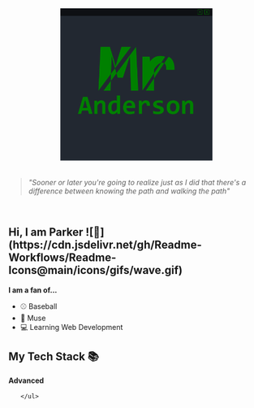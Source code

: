 <div align="center">
    <a href="">
        <img src="Banner.png" alt="Banner" height=300 width=300>
    </a>
</div>
<br />

> *"Sooner or later you're going to realize just as I did that there's a difference between knowing the path and walking the path"*

<br />
<div align="left"> 
    <h2>Hi, I am Parker ![👋](https://cdn.jsdelivr.net/gh/Readme-Workflows/Readme-Icons@main/icons/gifs/wave.gif)</h2>
    <p><b>I am a fan of...</b><p>
    <ul>
        <li>⚾ Baseball</li>
        <li>🎸 Muse</li>
        <li>💻 Learning Web Development</li>
    </ul>
    <h2>My Tech Stack 📚</h2>
    <p><b>Advanced</b><p>
    <ul>
        
    </ul>
</div>


